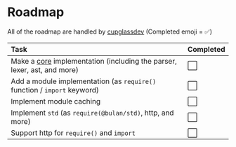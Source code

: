 # Roadmap
All of the roadmap are handled by [cupglassdev](https://github.com/cupglassdev)
(Completed emoji = :white_check_mark:)

| Task                                                                                                       | Completed |
|:-----------------------------------------------------------------------------------------------------------|:-----------|
| Make a [core](https://github.com/bulanskrip/core) implementation (including the parser, lexer, ast, and more) | :white_large_square:
| Add a module implementation (as `require()` function / `import` keyword) | :white_large_square:
| Implement module caching | :white_large_square:      
| Implement `std` (as `require(@bulan/std)`, http, and more) | :white_large_square:
| Support http for `require()` and `import` | :white_large_square:
